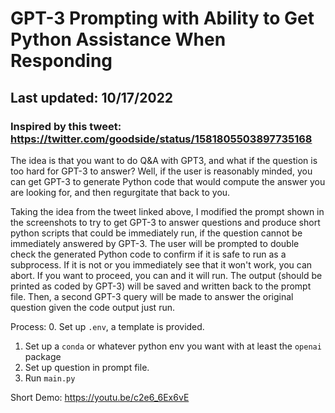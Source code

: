 # GPT-3 Prompting with Ability to Get Python Assistance When Responding

## Last updated: 10/17/2022

### Inspired by this tweet: https://twitter.com/goodside/status/1581805503897735168

The idea is that you want to do Q&A with GPT3, and what if the question is too hard for GPT-3 to answer? Well, if the user is reasonably minded, you can get GPT-3 to generate Python code that would compute the answer you are looking for, and then regurgitate that back to you.

Taking the idea from the tweet linked above, I modified the prompt shown in the screenshots to try to get GPT-3 to answer questions and produce short python scripts that could be immediately run, if the question cannot be immediately answered by GPT-3. The user will be prompted to double check the generated Python code to confirm if it is safe to run as a subprocess. If it is not or you immediately see that it won't work, you can abort. If you want to proceed, you can and it will run. The output (should be printed as coded by GPT-3) will be saved and written back to the prompt file. Then, a second GPT-3 query will be made to answer the original question given the code output just run. 

Process:
0. Set up `.env`, a template is provided. 
1. Set up a `conda` or whatever python env you want with at least the `openai` package
1. Set up question in prompt file.
2. Run `main.py` 

Short Demo:
https://youtu.be/c2e6_6Ex6vE